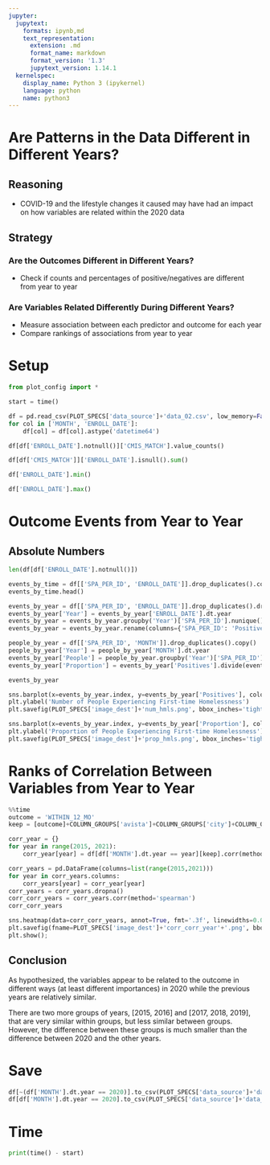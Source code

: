 ```yaml
---
jupyter:
  jupytext:
    formats: ipynb,md
    text_representation:
      extension: .md
      format_name: markdown
      format_version: '1.3'
      jupytext_version: 1.14.1
  kernelspec:
    display_name: Python 3 (ipykernel)
    language: python
    name: python3
---
```


# Are Patterns in the Data Different in Different Years?


## Reasoning
* COVID-19 and the lifestyle changes it caused may have had an impact on how variables are related within the 2020 data
## Strategy
### Are the Outcomes Different in Different Years?
* Check if counts and percentages of positive/negatives are different from year to year
### Are Variables Related Differently During Different Years?
* Measure association between each predictor and outcome for each year  
* Compare rankings of associations from year to year

<!-- #region pycharm={"name": "#%% md\n"} tags=[] -->
# Setup
<!-- #endregion -->

```python hidden=true pycharm={"name": "#%%\n"}
from plot_config import *

start = time()
```

```python
df = pd.read_csv(PLOT_SPECS['data_source']+'data_02.csv', low_memory=False)
for col in ['MONTH', 'ENROLL_DATE']:
    df[col] = df[col].astype('datetime64')
```

```python
df[df['ENROLL_DATE'].notnull()]['CMIS_MATCH'].value_counts()
```

```python
df[df['CMIS_MATCH']]['ENROLL_DATE'].isnull().sum()
```

```python
df['ENROLL_DATE'].min()
```

```python
df['ENROLL_DATE'].max()
```

<!-- #region heading_collapsed=true hidden=true pycharm={"name": "#%% md\n"} tags=[] -->
# Outcome Events from Year to Year
<!-- #endregion -->

## Absolute Numbers

```python
len(df[df['ENROLL_DATE'].notnull()])
```

```python hidden=true pycharm={"name": "#%%\n"}
events_by_time = df[['SPA_PER_ID', 'ENROLL_DATE']].drop_duplicates().copy()
events_by_time.head()
```

```python
events_by_year = df[['SPA_PER_ID', 'ENROLL_DATE']].drop_duplicates().dropna().copy()
events_by_year['Year'] = events_by_year['ENROLL_DATE'].dt.year
events_by_year = events_by_year.groupby('Year')['SPA_PER_ID'].nunique().to_frame()
events_by_year = events_by_year.rename(columns={'SPA_PER_ID': 'Positives'})

people_by_year = df[['SPA_PER_ID', 'MONTH']].drop_duplicates().copy()
people_by_year['Year'] = people_by_year['MONTH'].dt.year
events_by_year['People'] = people_by_year.groupby('Year')['SPA_PER_ID'].nunique()
events_by_year['Proportion'] = events_by_year['Positives'].divide(events_by_year['People'])

events_by_year
```

```python
sns.barplot(x=events_by_year.index, y=events_by_year['Positives'], color='grey', alpha=0.7)
plt.ylabel('Number of People Experiencing First-time Homelessness')
plt.savefig(PLOT_SPECS['image_dest']+'num_hmls.png', bbox_inches='tight');
```

```python
sns.barplot(x=events_by_year.index, y=events_by_year['Proportion'], color='grey', alpha=0.7)
plt.ylabel('Proportion of People Experiencing First-time Homelessness')
plt.savefig(PLOT_SPECS['image_dest']+'prop_hmls.png', bbox_inches='tight');
```

<!-- #region hidden=true pycharm={"name": "#%% md\n"} -->
# Ranks of Correlation Between Variables from Year to Year
<!-- #endregion -->

```python hidden=true pycharm={"name": "#%%\n"}
%%time
outcome = 'WITHIN_12_MO'
keep = [outcome]+COLUMN_GROUPS['avista']+COLUMN_GROUPS['city']+COLUMN_GROUPS['combined']+COLUMN_GROUPS['eng_pred']

corr_year = {}
for year in range(2015, 2021):
    corr_year[year] = df[df['MONTH'].dt.year == year][keep].corr(method='spearman')[outcome].drop(outcome, axis=0)
```

```python
corr_years = pd.DataFrame(columns=list(range(2015,2021)))
for year in corr_years.columns:
    corr_years[year] = corr_year[year]
corr_years = corr_years.dropna()
corr_corr_years = corr_years.corr(method='spearman')
corr_corr_years
```

```python
sns.heatmap(data=corr_corr_years, annot=True, fmt='.3f', linewidths=0.01, linecolor='black', cmap=PLOT_SPECS['cmap'])
plt.savefig(fname=PLOT_SPECS['image_dest']+'corr_corr_year'+'.png', bbox_inches='tight')
plt.show();
```

## Conclusion


As hypothesized, the variables appear to be related to the outcome in different ways (at least different importances) in 2020 while the previous years are relatively similar.  

There are two more groups of years, [2015, 2016] and [2017, 2018, 2019], that are very similar within groups, but less similar between groups. However, the difference between these groups is much smaller than the difference between 2020 and the other years.


# Save

```python
df[~(df['MONTH'].dt.year == 2020)].to_csv(PLOT_SPECS['data_source']+'data_03.csv', index=False)
df[df['MONTH'].dt.year == 2020].to_csv(PLOT_SPECS['data_source']+'data_03_2020.csv', index=False)
```

# Time

```python
print(time() - start)
```
